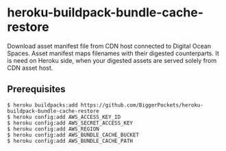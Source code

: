 # heroku-buildpack-bundle-cache-restore

Download asset manifest file from CDN host connected to Digital Ocean Spaces. Asset manifest maps filenames with their digested counterparts. It is need on Heroku side, when your digested assets are served solely from CDN asset host.

## Prerequisites

    $ heroku buildpacks:add https://github.com/BiggerPockets/heroku-buildpack-bundle-cache-restore
    $ heroku config:add AWS_ACCESS_KEY_ID
    $ heroku config:add AWS_SECRET_ACCESS_KEY
    $ heroku config:add AWS_REGION
    $ heroku config:add AWS_BUNDLE_CACHE_BUCKET
    $ heroku config:add AWS_BUNDLE_CACHE_PATH
